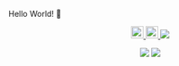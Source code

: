 Hello World! 👋 

<div align="center">
  <a href="https://www.linkedin.com/in/raiaman15/">
    <img alt="Aman's LinkedIn" width="22px" src="https://raw.githubusercontent.com/peterthehan/peterthehan/master/assets/linkedin.svg" />
  </a>
  <a href="https://twitter.com/raiaman15">
    <img alt="Aman's Twitter" width="22px" src="https://raw.githubusercontent.com/peterthehan/peterthehan/master/assets/twitter.svg" />
  </a>
  
  <img src="https://visitor-badge.glitch.me/badge?page_id=raiaman15.raiaman15" />
</div>

<p align="center">
  <img src="https://github-readme-stats.vercel.app/api?username=raiaman15&show_icons=true&theme=gotham" />
  <img src="https://cr-skills-chart-widget.azurewebsites.net/api/api?username=raiaman15" />
</p>
